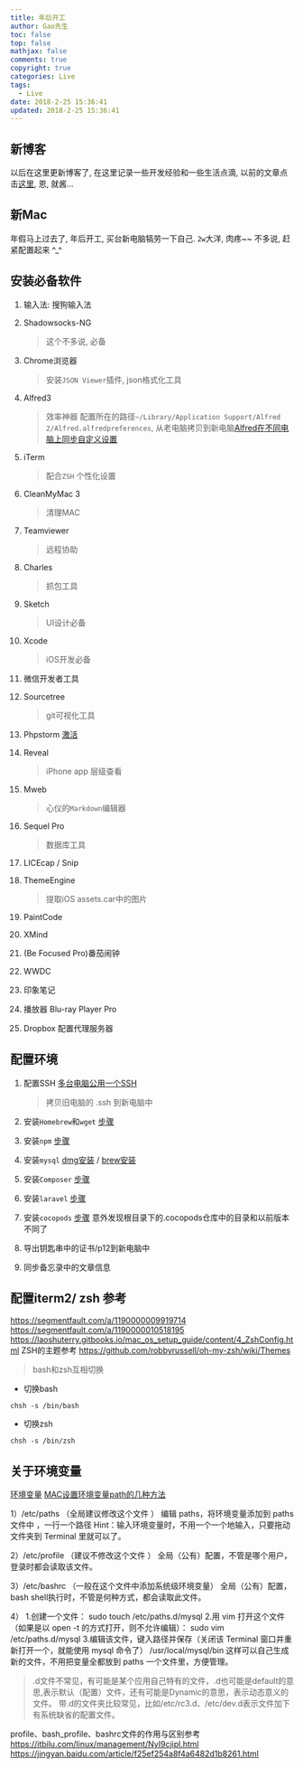 ```yaml
---
title: 年后开工
author: Gao先生
toc: false
top: false
mathjax: false
comments: true
copyright: true
categories: Live
tags:
  - Live
date: 2018-2-25 15:36:41
updated: 2018-2-25 15:36:41
---
```


## 新博客
以后在这里更新博客了, 在这里记录一些开发经验和一些生活点滴, 以前的文章点击[这里](https://www.jianshu.com/u/c4a4505bef4f), 恩, 就酱...

<!-- more -->

## 新Mac
年假马上过去了, 年后开工, 买台新电脑犒劳一下自己. `2w`大洋, 肉疼~~ 
不多说, 赶紧配置起来 ^_^

## 安装必备软件
1. 输入法: 搜狗输入法
2. Shadowsocks-NG

    > 这个不多说, 必备
3. Chrome浏览器 
    > 安装`JSON Viewer`插件, json格式化工具
4. Alfred3 
    > 效率神器 配置所在的路径`~/Library/Application Support/Alfred 2/Alfred.alfredpreferences`, 从老电脑拷贝到新电脑[Alfred在不同电脑上同步自定义设置](https://www.zhihu.com/question/39098799)
5. iTerm 
    > 配合`ZSH` 个性化设置
6. CleanMyMac 3
    > 清理MAC
7. Teamviewer
    > 远程协助
8. Charles
    > 抓包工具
9. Sketch
    > UI设计必备
10. Xcode
    > iOS开发必备
11. 微信开发者工具 
12. Sourcetree
    > git可视化工具 
13. Phpstorm [激活](http://blog.csdn.net/voke_/article/details/78794567)
14. Reveal
    > iPhone app 层级查看
15. Mweb 
    > 心仪的`Markdown`编辑器
16. Sequel Pro 
    > 数据库工具
17. LICEcap /  Snip
18. ThemeEngine 
    > 提取iOS assets.car中的图片
19. PaintCode 
20. XMind
21. (Be Focused Pro)番茄闹钟
22. WWDC
24. 印象笔记
25. 播放器 Blu-ray Player Pro
26. Dropbox 配置代理服务器

## 配置环境

1. 配置SSH [多台电脑公用一个SSH](http://www.cnblogs.com/ayseeing/p/4646292.html)

    > 拷贝旧电脑的 .ssh 到新电脑中

2. 安装`Homebrew`和`wget` [步骤](https://brew.sh)
3. 安装`npm` [步骤](https://www.npmjs.com.cn/getting-started/installing-node/)
4. 安装`mysql` [dmg安装](https://dev.mysql.com/downloads/mysql/) / [brew安装](https://aaaaaashu.gitbooks.io/mac-dev-setup/content/MySql/index.html)
5. 安装`Composer` [步骤](http://docs.phpcomposer.com/00-intro.html)
6. 安装`laravel` [步骤](https://d.laravel-china.org/docs/5.5/installation)
7. 安装`cocopods` [步骤](https://guides.cocoapods.org/using/getting-started.html)  意外发现根目录下的.cocopods仓库中的目录和以前版本不同了
8. 导出钥匙串中的证书/p12到新电脑中
9. 同步备忘录中的文章信息

## 配置iterm2/ zsh 参考
https://segmentfault.com/a/1190000009919714
https://segmentfault.com/a/1190000010518195
https://laoshuterry.gitbooks.io/mac_os_setup_guide/content/4_ZshConfig.html
ZSH的主题参考 https://github.com/robbyrussell/oh-my-zsh/wiki/Themes

> bash和zsh互相切换

- 切换bash

```
chsh -s /bin/bash
```

- 切换zsh

```
chsh -s /bin/zsh
```


## 关于环境变量
[环境变量](http://blog.csdn.net/u010416101/article/details/54618621)
[MAC设置环境变量path的几种方法](https://www.cnblogs.com/shineqiujuan/p/4693404.html)


1）/etc/paths （全局建议修改这个文件 ）
编辑 paths，将环境变量添加到 paths文件中 ，一行一个路径
Hint：输入环境变量时，不用一个一个地输入，只要拖动文件夹到 Terminal 里就可以了。

2）/etc/profile （建议不修改这个文件 ）
全局（公有）配置，不管是哪个用户，登录时都会读取该文件。

3）/etc/bashrc （一般在这个文件中添加系统级环境变量）
全局（公有）配置，bash shell执行时，不管是何种方式，都会读取此文件。

4）
1.创建一个文件：
sudo touch /etc/paths.d/mysql
2.用 vim 打开这个文件（如果是以 open -t 的方式打开，则不允许编辑）：
sudo vim /etc/paths.d/mysql
3.编辑该文件，键入路径并保存（关闭该 Terminal 窗口并重新打开一个，就能使用 mysql 命令了）
/usr/local/mysql/bin
这样可以自己生成新的文件，不用把变量全都放到 paths 一个文件里，方便管理。

> .d文件不常见，有可能是某个应用自己特有的文件，.d也可能是default的意思,表示默认（配置）文件，还有可能是Dynamic的意思，表示动态意义的文件。
带.d的文件夹比较常见，比如/etc/rc3.d、/etc/dev.d表示文件加下有系统缺省的配置文件。
    

profile、bash_profile、bashrc文件的作用与区别参考
https://itbilu.com/linux/management/NyI9cjipl.html
https://jingyan.baidu.com/article/f25ef254a8f4a6482d1b8261.html
